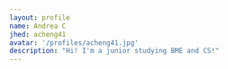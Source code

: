 ```yaml
---
layout: profile
name: Andrea C
jhed: acheng41
avatar: '/profiles/acheng41.jpg'
description: "Hi! I'm a junior studying BME and CS!"
---
```

